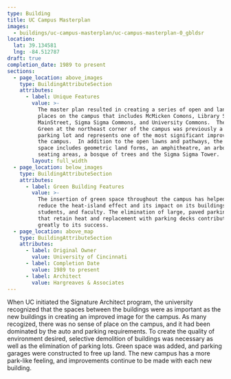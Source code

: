 ```yaml
---
type: Building
title: UC Campus Masterplan
images:
  - buildings/uc-campus-masterplan/uc-campus-masterplan-0_gbldsr
location:
  lat: 39.134581
  lng: -84.512787
draft: true
completion_date: 1989 to present
sections:
  - page_location: above_images
    type: BuildingAttributeSection
    attributes:
      - label: Unique Features
        value: >-
          The master plan resulted in creating a series of open and landscaped
          places on the campus that includes McMicken Comons, Library Square,
          MainStreet, Sigma Sigma Commons, and University Commons.  The Campus
          Green at the northeast corner of the campus was previously a massive
          parking lot and represents one of the most significant improvements to
          the campus.  In addition to the open lawns and pathways, the new green
          space includes geometric land forms, an amphitheatre, an arboretium,
          seating areas, a bosque of trees and the Sigma Sigma Tower.
        layout: full_width
  - page_location: below_images
    type: BuildingAttributeSection
    attributes:
      - label: Green Building Features
        value: >-
          The insertion of green space throughout the campus has helped to
          reduce the heat-island effect and its impact on its buildings,
          students, and faculty. The elimination of large, paved parking lots
          that retain heat and replacement with parking decks contributes
          greatly to its success.
  - page_location: above_map
    type: BuildingAttributeSection
    attributes:
      - label: Original Owner
        value: University of Cincinnati
      - label: Completion Date
        value: 1989 to present
      - label: Architect
        value: Hargreaves & Associates
---
```


When UC initiated the Signature Architect program, the university recognized that the spaces between the buildings were as important as the new buildings in creating an improved image for the campus. As many recogized, there was no sense of place on the campus, and it had been dominated by the auto and parking requirements. To create the quality of environment desired, selective demolition of buildings was necessary as well as the elimination of parking lots. Green space was added, and parking garages were constructed to free up land. The new campus has a more park-like feeling, and improvements continue to be made with each new building.
